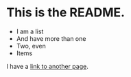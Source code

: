 # This is the README.

- I am a list
- And have more than one
- Two, even
- Items

I have a [link to another page](second.md).
